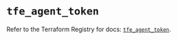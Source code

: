# `tfe_agent_token`

Refer to the Terraform Registry for docs: [`tfe_agent_token`](https://registry.terraform.io/providers/hashicorp/tfe/0.57.1/docs/resources/agent_token).
